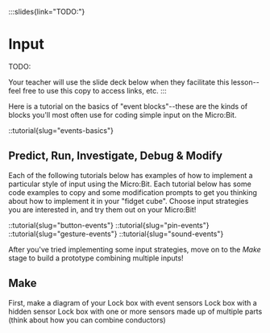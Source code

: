 :::slides{link="TODO:"}
# Input

TODO:

Your teacher will use the slide deck below when they facilitate this lesson--feel free to use this copy to access links, etc.
:::


Here is a tutorial on the basics of "event blocks"--these are the kinds of blocks you'll most often use for coding simple input on the Micro:Bit.

::tutorial{slug="events-basics"}

## Predict, Run, Investigate, Debug & Modify

Each of the following tutorials below has examples of how to implement a particular style of input using the Micro:Bit. Each tutorial below has some code examples to copy and some modification prompts to get you thinking about how to implement it in your "fidget cube". Choose input strategies you are interested in, and try them out on your Micro:Bit!
<!-- TODO: PRIM prompts -->
::tutorial{slug="button-events"}
::tutorial{slug="pin-events"}
::tutorial{slug="gesture-events"}
::tutorial{slug="sound-events"}

After you've tried implementing some input strategies, move on to the *Make* stage to build a prototype combining multiple inputs!

## Make

First, make a diagram of your 
Lock box with event sensors
Lock box with a hidden sensor
Lock box with one or more sensors made up of multiple parts (think about how you can combine conductors)